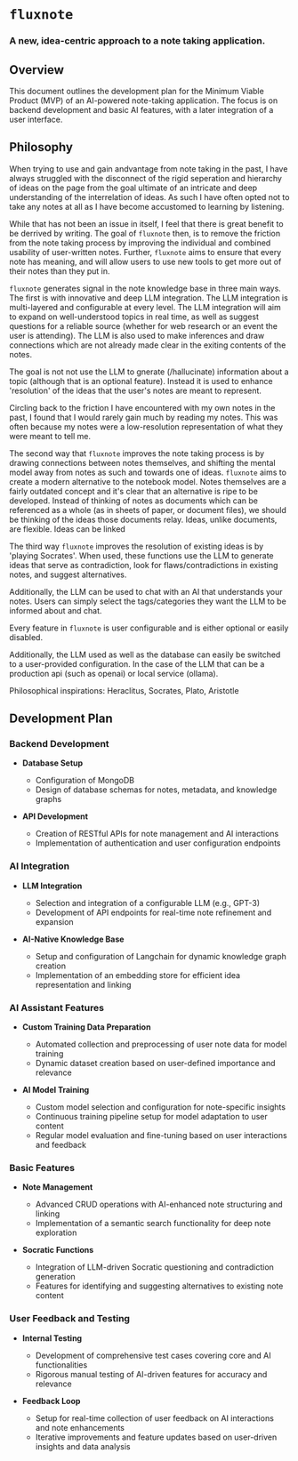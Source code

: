 # `fluxnote`
### A new, idea-centric approach to a note taking application.

## Overview
This document outlines the development plan for the Minimum Viable Product (MVP) of an AI-powered note-taking application. The focus is on backend development and basic AI features, with a later integration of a user interface.

## Philosophy
When trying to use and gain andvantage from note taking in the past, I have always struggled with the disconnect of the rigid seperation and hierarchy of ideas on the page from the goal ultimate of an intricate and deep understanding of the interrelation of ideas. As such I have often opted not to take any notes at all as I have become accustomed to learning by listening.

While that has not been an issue in itself, I feel that there is great benefit to be derrived by writing. The goal of `fluxnote` then, is to remove the friction from the note taking process by improving the individual and combined usability of user-written notes. Further, `fluxnote` aims to ensure that every note has meaning, and will allow users to use new tools to get more out of their notes than they put in.

`fluxnote` generates signal in the note knowledge base in three main ways. The first is with innovative and deep LLM integration. The LLM integration is multi-layered and configurable at every level. The LLM integration will aim to expand on well-understood topics in real time, as well as suggest questions for a reliable source (whether for web research or an event the user is attending). The LLM is also used to make inferences and draw connections which are not already made clear in the exiting contents of the notes. 

The goal is not not use the LLM to gnerate (/hallucinate) information about a topic (although that is an optional feature). Instead it is used to enhance 'resolution' of the ideas that the user's notes are meant to represent. 

Circling back to the friction I have encountered with my own notes in the past, I found that I would rarely gain much by reading my notes. This was often because my notes were a low-resolution representation of what they were meant to tell me. 

The second way that `fluxnote` improves the note taking process is by drawing connections between notes themselves, and shifting the mental model away from notes as such and towards one of ideas. `fluxnote` aims to create a modern alternative to the notebook model. Notes themselves are a fairly outdated concept and it's clear that an alternative is ripe to be developed. Instead of thinking of notes as documents which can be referenced as a whole (as in sheets of paper, or document files), we should be thinking of the ideas those documents relay. Ideas, unlike documents, are flexible. Ideas can be linked 

The third way `fluxnote` improves the resolution of existing ideas is by 'playing Socrates'. When used, these functions use the LLM to generate ideas that serve as contradiction, look for flaws/contradictions in existing notes, and suggest alternatives.

Additionally, the LLM can be used to chat with an AI that understands your notes. Users can simply select the tags/categories they want the LLM to be informed about and chat.

Every feature in `fluxnote` is user configurable and is either optional or easily disabled.

Additionally, the LLM used as well as the database can easily be switched to a user-provided configuration. In the case of the LLM that can be a production api (such as openai) or local service (ollama).

Philosophical inspirations:
Heraclitus, Socrates, Plato, Aristotle


## Development Plan

### Backend Development
- **Database Setup**
  - Configuration of MongoDB
  - Design of database schemas for notes, metadata, and knowledge graphs

- **API Development**
  - Creation of RESTful APIs for note management and AI interactions
  - Implementation of authentication and user configuration endpoints

### AI Integration
- **LLM Integration**
  - Selection and integration of a configurable LLM (e.g., GPT-3)
  - Development of API endpoints for real-time note refinement and expansion

- **AI-Native Knowledge Base**
  - Setup and configuration of Langchain for dynamic knowledge graph creation
  - Implementation of an embedding store for efficient idea representation and linking

### AI Assistant Features
- **Custom Training Data Preparation**
  - Automated collection and preprocessing of user note data for model training
  - Dynamic dataset creation based on user-defined importance and relevance

- **AI Model Training**
  - Custom model selection and configuration for note-specific insights
  - Continuous training pipeline setup for model adaptation to user content
  - Regular model evaluation and fine-tuning based on user interactions and feedback

### Basic Features
- **Note Management**
  - Advanced CRUD operations with AI-enhanced note structuring and linking
  - Implementation of a semantic search functionality for deep note exploration

- **Socratic Functions**
  - Integration of LLM-driven Socratic questioning and contradiction generation
  - Features for identifying and suggesting alternatives to existing note content

### User Feedback and Testing
- **Internal Testing**
  - Development of comprehensive test cases covering core and AI functionalities
  - Rigorous manual testing of AI-driven features for accuracy and relevance

- **Feedback Loop**
  - Setup for real-time collection of user feedback on AI interactions and note enhancements
  - Iterative improvements and feature updates based on user-driven insights and data analysis